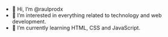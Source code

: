 - 👋 Hi, I’m @raulprodx
- 👀 I’m interested in everything related to technology and web development.
- 🌱 I’m currently learning HTML, CSS and JavaScript.


<!---
raulprodx/raulprodx is a ✨ special ✨ repository because its `README.md` (this file) appears on your GitHub profile.
You can click the Preview link to take a look at your changes.
--->
